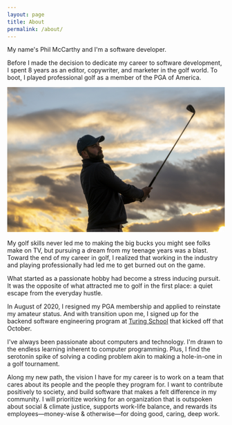 ```yaml
---
layout: page
title: About
permalink: /about/
---
```


My name's Phil McCarthy and I'm a software developer.

Before I made the decision to dedicate my career to software development, I spent 8 years as an editor, copywriter, and marketer in the golf world. To boot, I played professional golf as a member of the PGA of America.

![image of Phil golfing](assets/images/cg_sunset_golf.jpg)

My golf skills never led me to making the big bucks you might see folks make on TV, but pursuing a dream from my teenage years was a blast. Toward the end of my career in golf, I realized that working in the industry and playing professionally had led me to get burned out on the game.

What started as a passionate hobby had become a stress inducing pursuit. It was the opposite of what attracted me to golf in the first place: a quiet escape from the everyday hustle.

In August of 2020, I resigned my PGA membership and applied to reinstate my amateur status. And with transition upon me, I signed up for the backend software engineering program at <a href="https://turing.io/" target="_blank">Turing School</a> that kicked off that October.

I've always been passionate about computers and technology. I'm drawn to the endless learning inherent to computer programming. Plus, I find the serotonin spike of solving a coding problem akin to making a hole-in-one in a golf tournament.

Along my new path, the vision I have for my career is to work on a team that cares about its people and the people they program for. I want to contribute positively to society, and build software that makes a felt difference in my community. I will prioritize working for an organization that is outspoken about social & climate justice, supports work-life balance, and rewards its employees—money-wise & otherwise—for doing good, caring, deep work.
